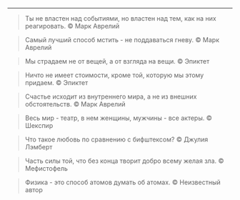 
---

> Ты не властен над событиями, но властен над тем, как на них реагировать. 
  © Марк Аврелий

> Самый лучший способ мстить - не поддаваться гневу. 
  © Марк Аврелий

> Мы страдаем не от вещей, а от взгляда на вещи. 
  © Эпиктет

> Ничто не имеет стоимости, кроме той, которую мы этому придаем. 
  © Эпиктет

> Счастье исходит из внутреннего мира, а не из внешних обстоятельств. 
  © Марк Аврелий

> Весь мир - театр, в нем женщины, мужчины - все актеры. 
> © Шекспир

> Что такое любовь по сравнению с бифштексом?
> © Джулия Лэмберт

> Часть силы той, что без конца творит добро всему желая зла. 
> © Мефистофель

> Физика - это способ атомов думать об атомах. 
> © Неизвестный автор